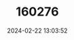 ---
title: "160276"
category: "Hypolycaena nigra"
draft: false
date: 2024-02-22 13:03:52
languages:
  English: ["Black Fairy Hairstreak"]
---